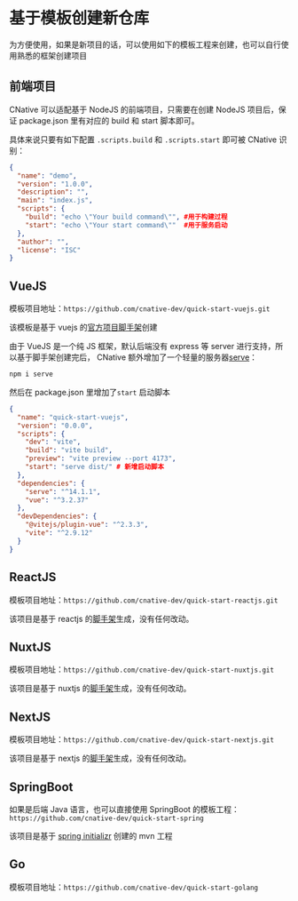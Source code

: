 # 基于模板创建新仓库
为方便使用，如果是新项目的话，可以使用如下的模板工程来创建，也可以自行使用熟悉的框架创建项目

## 前端项目

CNative 可以适配基于 NodeJS 的前端项目，只需要在创建 NodeJS 项目后，保证 package.json 里有对应的 build 和 start 脚本即可。

具体来说只要有如下配置 ```.scripts.build``` 和 ```.scripts.start``` 即可被 CNative 识别：
```json
{
  "name": "demo",
  "version": "1.0.0",
  "description": "",
  "main": "index.js",
  "scripts": {
    "build": "echo \"Your build command\"", #用于构建过程
    "start": "echo \"Your start command\""  #用于服务启动
  },
  "author": "",
  "license": "ISC"
}
```


## VueJS

模板项目地址：```https://github.com/cnative-dev/quick-start-vuejs.git```

该模板是基于 vuejs 的[官方项目脚手架](https://cn.vuejs.org/guide/quick-start.html#creating-a-vue-application)创建

由于 VueJS 是一个纯 JS 框架，默认后端没有 express 等 server 进行支持，所以基于脚手架创建完后， CNative 额外增加了一个轻量的服务器[serve](https://www.npmjs.com/package/serve)：
```sh
npm i serve
```

然后在 package.json 里增加了```start``` 启动脚本
```json
{
  "name": "quick-start-vuejs",
  "version": "0.0.0",
  "scripts": {
    "dev": "vite",
    "build": "vite build",
    "preview": "vite preview --port 4173",
    "start": "serve dist/" # 新增启动脚本
  },
  "dependencies": {
    "serve": "^14.1.1",
    "vue": "^3.2.37"
  },
  "devDependencies": {
    "@vitejs/plugin-vue": "^2.3.3",
    "vite": "^2.9.12"
  }
}
```

## ReactJS
模板项目地址：```https://github.com/cnative-dev/quick-start-reactjs.git```

该项目是基于 reactjs 的[脚手架](https://create-react-app.dev/docs/getting-started)生成，没有任何改动。


## NuxtJS
模板项目地址：```https://github.com/cnative-dev/quick-start-nuxtjs.git```

该项目是基于 nuxtjs 的[脚手架](https://nuxtjs.org/docs/get-started/installation#using-create-nuxt-app)生成，没有任何改动。


## NextJS
模板项目地址：```https://github.com/cnative-dev/quick-start-nextjs.git```

该项目是基于 nextjs 的[脚手架](https://nextjs.org/docs/getting-started#automatic-setup)生成，没有任何改动。


## SpringBoot
如果是后端 Java 语言，也可以直接使用 SpringBoot 的模板工程：```https://github.com/cnative-dev/quick-start-spring```

该项目是基于 [spring initializr](https://start.spring.io/) 创建的 mvn 工程

## Go
模板项目地址：```https://github.com/cnative-dev/quick-start-golang```